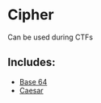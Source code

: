 <h1>Cipher</h1>
Can be used during CTFs

<h2>Includes:</h2>
  
  - [Base 64](https://en.wikipedia.org/wiki/Base64)
  - [Caesar](https://en.wikipedia.org/wiki/Caesar_cipher)
